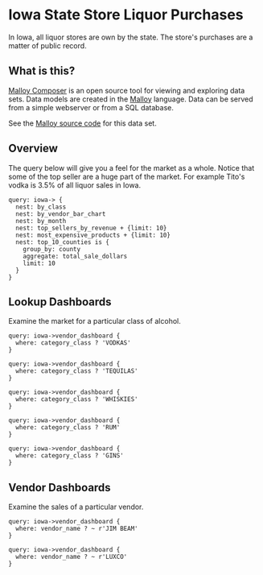 # Iowa State Store Liquor Purchases
In Iowa, all liquor stores are own by the state.  The store's purchases are a matter of public record.  

## What is this?

[Malloy Composer](https://github.com/malloydata/malloy-composer) is an open source tool for viewing and exploring data sets.  Data models are created in the  [Malloy](https://github.com/looker-open-source/malloy/) language.  Data can be served from a simple webserver or from a SQL database.  

See the [Malloy source code](https://github.com/malloydata/malloy-samples/tree/main/bigquery/iowa) for this data set.


## Overview

The query below will give you a feel for the market as a whole.  Notice that some of the top seller are a huge part of the market.  For example Tito's vodka is 3.5% of all liquor sales in Iowa.

<!-- malloy-query 
  name="Overview"
  model="Iowa Liquor"
  renderer="dashboard"
-->
```malloy
query: iowa-> {
  nest: by_class
  nest: by_vendor_bar_chart
  nest: by_month
  nest: top_sellers_by_revenue + {limit: 10}
  nest: most_expensive_products + {limit: 10}
  nest: top_10_counties is {
    group_by: county
    aggregate: total_sale_dollars
    limit: 10
  }
}
```

## Lookup Dashboards
Examine the market for a particular class of alcohol.  

<!-- malloy-query 
  name="Vodka Dashboard"
  model="Iowa Liquor"
  renderer="dashboard"
-->
```malloy
query: iowa->vendor_dashboard {
  where: category_class ? 'VODKAS'
}
```

<!-- malloy-query 
  name="Tequila Dashboard"
  model="Iowa Liquor"
  renderer="dashboard"
-->
```malloy
query: iowa->vendor_dashboard {
  where: category_class ? 'TEQUILAS'
}
```

<!-- malloy-query 
  name="Whisky Dashboard"
  model="Iowa Liquor"
  renderer="dashboard"
-->
```malloy
query: iowa->vendor_dashboard {
  where: category_class ? 'WHISKIES'
}
```

<!-- malloy-query 
  name="Rum Dashboard"
  model="Iowa Liquor"
  renderer="dashboard"
-->
```malloy
query: iowa->vendor_dashboard {
  where: category_class ? 'RUM'
}
```

<!-- malloy-query 
  name="Gim Dashboard"
  model="Iowa Liquor"
  renderer="dashboard"
-->
```malloy
query: iowa->vendor_dashboard {
  where: category_class ? 'GINS'
}
```

## Vendor Dashboards
Examine the sales of a particular vendor.

<!-- malloy-query 
  name="Jim Beam Vendor Dashboard"
  model="Iowa Liquor"
  renderer="dashboard"
-->
```malloy
query: iowa->vendor_dashboard {
  where: vendor_name ? ~ r'JIM BEAM'
}
```

<!-- malloy-query 
  name="Luxco Vendor Dashboard"
  model="Iowa Liquor"
  renderer="dashboard"
-->
```malloy
query: iowa->vendor_dashboard {
  where: vendor_name ? ~ r'LUXCO'
}
```

